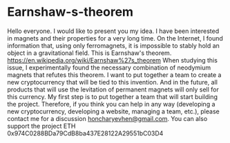 # Earnshaw-s-theorem

Hello everyone.
I would like to present you my idea.
I have been interested in magnets and their properties for a very long time. On the Internet, I found information that, using only ferromagnets, it is impossible to stably hold an object in a gravitational field. This is Earnshaw's theorem.  https://en.wikipedia.org/wiki/Earnshaw%27s_theorem
When studying this issue, I experimentally found the necessary combination of neodymium magnets that refutes this theorem.
I want to put together a team to create a new cryptocurrency that will be tied to this invention. And in the future, all products that will use the levitation of permanent magnets will only sell for this currency.
My first step is to put together a team that will start building the project. Therefore, if you think you can help in any way (developing a new cryptocurrency, developing a website, managing a team, etc.), please contact me for a discussion honcharyevhen@gmail.com.
You can also support the project ETH 0x974C0288BDa79CdB8ba437E28122A29551bC03D4

